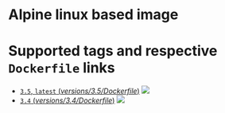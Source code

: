 # Alpine linux based image

# Supported tags and respective `Dockerfile` links

- [`3.5`, `latest` (*versions/3.5/Dockerfile*)](https://github.com/whoget/lat-alpine/blob/master/versions/3.5/Dockerfile) [![](https://images.microbadger.com/badges/image/whoget/lat-alpine:3.5.svg)](https://microbadger.com/images/whoget/lat-alpine:3.5 "Get your own image badge on microbadger.com")
- [`3.4` (*versions/3.4/Dockerfile*)](https://github.com/whoget/lat-alpine/blob/master/versions/3.4/Dockerfile) [![](https://images.microbadger.com/badges/image/whoget/lat-alpine:3.4.svg)](https://microbadger.com/images/whoget/lat-alpine:3.4 "Get your own image badge on microbadger.com")
